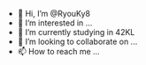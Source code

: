 - 👋 Hi, I’m @RyouKy8
- 👀 I’m interested in ...
- 🌱 I’m currently studying in 42KL
- 💞️ I’m looking to collaborate on ...
- 📫 How to reach me ...

<!---
RyouKy8/RyouKy8 is a ✨ special ✨ repository because its `README.md` (this file) appears on your GitHub profile.
You can click the Preview link to take a look at your changes.
--->
